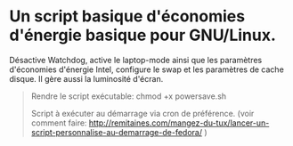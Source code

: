 Un script basique d'économies d'énergie basique pour GNU/Linux.
====================

Désactive Watchdog, active le laptop-mode ainsi que les paramètres d'économies d'énergie Intel, configure le swap et les paramètres de cache disque. Il gère aussi la luminosité d'écran.


> Rendre le script exécutable: chmod +x powersave.sh
> 
> Script à exécuter au démarrage via cron de préférence. (voir comment faire: http://remitaines.com/mangez-du-tux/lancer-un-script-personnalise-au-demarrage-de-fedora/ )
 
